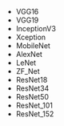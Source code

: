 - VGG16
- VGG19
- InceptionV3
- Xception
- MobileNet
- AlexNet
- LeNet
- ZF_Net
- ResNet18
- ResNet34
- ResNet50
- ResNet_101
- ResNet_152